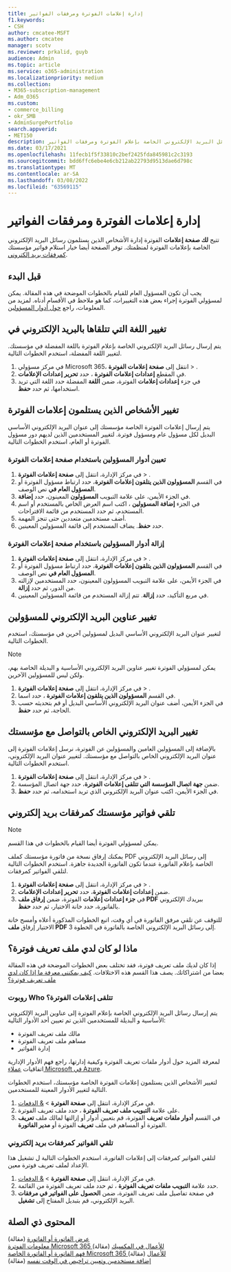 ```yaml
---
title: إدارة إعلامات الفوترة ومرفقات الفواتير
f1.keywords:
- CSH
author: cmcatee-MSFT
ms.author: cmcatee
manager: scotv
ms.reviewer: prkalid, guyb
audience: Admin
ms.topic: article
ms.service: o365-administration
ms.localizationpriority: medium
ms.collection:
- M365-subscription-management
- Adm_O365
ms.custom:
- commerce_billing
- okr_SMB
- AdminSurgePortfolio
search.appverid:
- MET150
description: تعرف على كيفية إدارة الأشخاص الذين يستلمون رسائل البريد الإلكتروني الخاصة بإعلام الفوترة ومرفقات الفواتير.
ms.date: 03/17/2021
ms.openlocfilehash: 11fecb1f5f33810c2bef2425fda845981c2c3193
ms.sourcegitcommit: bdd6ffc6ebe4e6cb212ab22793d9513dae6d798c
ms.translationtype: MT
ms.contentlocale: ar-SA
ms.lasthandoff: 03/08/2022
ms.locfileid: "63569115"
---
```

# <a name="manage-billing-notifications-and-invoice-attachments"></a>إدارة إعلامات الفوترة ومرفقات الفواتير

تتيح **لك صفحة إعلامات** الفوترة إدارة الأشخاص الذين يستلمون رسائل البريد الإلكتروني الخاصة بإعلامات الفوترة لمنظمتك. توفر الصفحة أيضا خيار استلام فواتير مؤسستك [كمرفقات بريد إلكتروني](#receive-your-organizations-invoices-as-email-attachments).

## <a name="before-you-begin"></a>قبل البدء

يجب أن تكون المسؤول العام للقيام بالخطوات الموضحة في هذه المقالة. يمكن لمسؤولي الفوترة إجراء بعض هذه التغييرات، كما هو ملاحظ في الأقسام أدناه. لمزيد من المعلومات، راجع [حول أدوار المسؤولين](../../admin/add-users/about-admin-roles.md).

## <a name="change-the-language-you-receive-email-in"></a>تغيير اللغة التي تتلقاها بالبريد الإلكتروني في

يتم إرسال رسائل البريد الإلكتروني الخاصة بإعلام الفوترة باللغة المفضلة في مؤسستك. لتغيير اللغة المفضلة، استخدم الخطوات التالية.

1. في مركز مسؤولي Microsoft 365، انتقل إلى **صفحة إعلامات الفوترة** > .<a href="https://go.microsoft.com/fwlink/p/?linkid=853212" target="_blank"></a>
2. في المقطع **إعدادات إعلامات الفوترة** ، حدد **تحرير إعدادات الإعلامات**.
3. في جزء **إعدادات إعلامات** الفوترة، ضمن **اللغة** المفضلة حدد اللغة التي تريد استخدامها، ثم حدد **حفظ**.

## <a name="change-who-receives-billing-notifications"></a>تغيير الأشخاص الذين يستلمون إعلامات الفوترة

يتم إرسال إعلامات الفوترة الخاصة مؤسستك إلى عنوان البريد الإلكتروني الأساسي البديل لكل مسؤول عام ومسؤول فوترة. لتغيير المستخدمين الذين لديهم دور مسؤول الفوترة أو العام، استخدم الخطوات التالية.

### <a name="assign-admin-roles-by-using-the-billing-notifications-page"></a>تعيين أدوار المسؤولين باستخدام صفحة إعلامات الفوترة

1. في مركز الإدارة، انتقل إلى **صفحة إعلامات الفوترة** > .<a href="https://go.microsoft.com/fwlink/p/?linkid=853212" target="_blank"></a>
2. في القسم **المسؤولون الذين يتلقون إعلامات الفوترة**، حدد  ارتباط مسؤول الفوترة أو **المسؤول العام في** نص الوصف.
3. في الجزء الأيمن، على علامة التبويب **المسؤولون** المعينون، حدد **إضافة**.
4. في الجزء **إضافة المسؤولين** ، اكتب اسم العرض الخاص بالمستخدم أو اسم المستخدم، ثم حدد المستخدم من قائمة الاقتراحات.
5. أضف مستخدمين متعددين حتى تنجز المهمة.
6. حدد **حفظ**. يضاف المستخدم إلى قائمة المسؤولين المعينين.

### <a name="remove-admin-roles-by-using-the-billing-notifications-page"></a>إزالة أدوار المسؤولين باستخدام صفحة إعلامات الفوترة

1. في مركز الإدارة، انتقل إلى **صفحة إعلامات الفوترة** > .<a href="https://go.microsoft.com/fwlink/p/?linkid=853212" target="_blank"></a>
2. في القسم **المسؤولون الذين يتلقون إعلامات الفوترة**، حدد  ارتباط مسؤول الفوترة أو **المسؤول العام في** نص الوصف.
3. في الجزء الأيمن، على علامة التبويب المسؤولون المعينون، حدد المستخدمين لإزالته من الدور، ثم حدد **إزالة**.
4. في مربع التأكيد، حدد **إزالة**. تتم إزالة المستخدم من قائمة المسؤولين المعينين.

## <a name="change-the-email-addresses-for-admins"></a>تغيير عناوين البريد الإلكتروني للمسؤولين

لتغيير عنوان البريد الإلكتروني الأساسي البديل لمسؤولين آخرين في مؤسستك، استخدم الخطوات التالية.

> [!NOTE]
> يمكن لمسؤولي الفوترة تغيير عناوين البريد الإلكتروني الأساسية و البديلة الخاصة بهم، ولكن ليس للمسؤولين الآخرين.

1. في مركز الإدارة، انتقل إلى **صفحة إعلامات الفوترة** > .<a href="https://go.microsoft.com/fwlink/p/?linkid=853212" target="_blank"></a>
2. في القسم **المسؤولون الذين يتلقون إعلامات الفوترة** ، حدد اسما.
3. في الجزء الأيمن، أضف عنوان البريد الإلكتروني الأساسي البديل أو قم بتحديثه حسب الحاجة، ثم حدد **حفظ**.

## <a name="change-your-organizations-contact-email"></a>تغيير البريد الإلكتروني الخاص بالتواصل مع مؤسستك

بالإضافة إلى المسؤولين العامين والمسؤولين عن الفوترة، نرسل إعلامات الفوترة إلى عنوان البريد الإلكتروني الخاص بالتواصل مع مؤسستك. لتغيير عنوان البريد الإلكتروني، استخدم الخطوات التالية.

1. في مركز الإدارة، انتقل إلى **صفحة إعلامات الفوترة** > .<a href="https://go.microsoft.com/fwlink/p/?linkid=853212" target="_blank"></a>
2. ضمن **جهة اتصال المؤسسة التي تتلقى إعلامات الفوترة**، حدد جهة اتصال المؤسسة.
3. في الجزء الأيمن، اكتب عنوان البريد الإلكتروني الذي تريد استخدامه، ثم حدد **حفظ**.

## <a name="receive-your-organizations-invoices-as-email-attachments"></a>تلقي فواتير مؤسستك كمرفقات بريد إلكتروني

> [!NOTE]
> يمكن لمسؤولي الفوترة أيضا القيام بالخطوات في هذا القسم.

يمكنك إرفاق نسخة من فاتورة مؤسستك كملف PDF إلى رسائل البريد الإلكتروني الخاصة بإعلام الفاتورة عندما تكون الفاتورة الجديدة جاهزة. استخدم الخطوات التالية لتلقي الفواتير كمرفقات.

1. في مركز الإدارة، انتقل إلى **صفحة إعلامات الفوترة** > .<a href="https://go.microsoft.com/fwlink/p/?linkid=853212" target="_blank"></a>
2. ضمن **إعدادات إعلامات الفوترة**، حدد **تحرير إعدادات الإعلامات**.
3. في **جزء إعدادات إعلامات** الفوترة، ضمن **إرفاق ملف PDF** ببريدك الإلكتروني بالفاتورة، حدد خانة الاختيار، ثم حدد **حفظ**.

للتوقف عن تلقي مرفق الفاتورة في أي وقت، اتبع الخطوات المذكورة أعلاه وأمسح خانة الاختيار إرفاق **ملف PDF** إلى رسائل البريد الإلكتروني الخاصة بالفاتورة في الخطوة 3.

## <a name="what-if-i-have-a-billing-profile"></a>ماذا لو كان لدي ملف تعريف فوترة؟

إذا كان لديك ملف تعريف فوترة، فقد تختلف بعض الخطوات الموضحة في هذه المقالة بعضا من اشتراكاتك. يصف هذا القسم هذه الاختلافات. [كيف يمكنني معرفة ما إذا كان لدي ملف تعريف فوترة؟](manage-billing-profiles.md)

### <a name="who-receives-billing-notifications"></a>روبوت Who تتلقى إعلامات الفوترة؟

يتم إرسال رسائل البريد الإلكتروني الخاصة بإعلام الفوترة إلى عناوين البريد الإلكتروني الأساسية و البديلة للمستخدمين الذين تم تعيين أحد الأدوار التالية:

- مالك ملف تعريف الفوترة
- مساهم ملف تعريف الفوترة
- إدارة الفواتير

لمعرفة المزيد حول أدوار ملفات تعريف الفوترة وكيفية إدارتها، راجع فهم الأدوار الإدارية اتفاقيات [عملاء Microsoft في Azure](/azure/cost-management-billing/manage/understand-mca-roles).

لتغيير الأشخاص الذين يستلمون إعلامات الفوترة الخاصة مؤسستك، استخدم الخطوات التالية لتغيير الأدوار المعينة للمستخدمين.

1. في مركز الإدارة، انتقل إلى **صفحة الفوترة** >  <a href="https://go.microsoft.com/fwlink/p/?linkid=2102895" target="_blank">& الدفعات</a>.
2. على علامة **التبويب ملف تعريف الفوترة** ، حدد ملف تعريف الفوترة.
3. في القسم **أدوار ملفات تعريف** الفوترة، قم بتعيين أدوار أو إزالتها لمالك ملف **تعريف** الفوترة أو المساهم في ملف **تعريف** الفوترة أو **مدير الفاتورة**.

### <a name="receive-invoices-as-email-attachments"></a>تلقي الفواتير كمرفقات بريد إلكتروني

لتلقي الفواتير كمرفقات إلى إعلامات الفاتورة، استخدم الخطوات التالية ل تشغيل هذا الإعداد لملف تعريف فوترة معين.

1. في مركز الإدارة، انتقل إلى **صفحة الفوترة** >  <a href="https://go.microsoft.com/fwlink/p/?linkid=2102895" target="_blank">& الدفعات</a>.
2. حدد علامة **التبويب ملفات تعريف الفوترة** ، ثم حدد ملف تعريف الفوترة من القائمة.
3. في صفحة تفاصيل ملف تعريف الفوترة، ضمن **الحصول على الفواتير في مرفقات** البريد الإلكتروني، قم بتبديل المفتاح إلى **تشغيل**.

## <a name="related-content"></a>المحتوى ذي الصلة

[عرض الفاتورة أو الفاتورة](view-your-bill-or-invoice.md) (مقالة)\
[معلومات الفوترة Microsoft 365 للأعمال في المكسيك](mexico-billing-info.md) (مقالة) \
[فهم الفاتورة أو الفاتورة الخاصة Microsoft 365 للأعمال](understand-your-invoice2.md) (مقالة)\
[إضافة مستخدمين وتعيين تراخيص في الوقت نفسه](../../admin/add-users/add-users.md) (مقالة)
